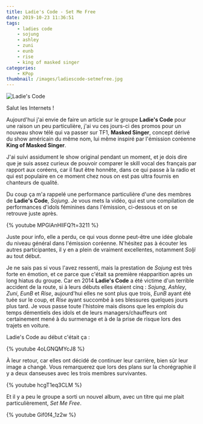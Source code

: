 ```yaml
---
title: Ladie's Code - Set Me Free
date: 2019-10-23 11:36:51
tags:
    - ladies code
    - sojung
    - ashley
    - zuni
    - eunb
    - rise
    - king of masked singer
categories:
    - KPop
thumbnail: /images/ladiescode-setmefree.jpg
---
```


![Ladie's Code](/images/ladiescode-setmefree.jpg)

Salut les Internets !

Aujourd'hui j'ai envie de faire un article sur le groupe **Ladie's Code** pour une raison un peu particulière, j'ai vu ces jours-ci des promos pour un nouveau show télé qui va passer sur TF1, **Masked Singer**, concept dérivé du show américain du même nom, lui même inspiré par l'émission coréenne **King of Masked Singer**.

J'ai suivi assidument le show original pendant un moment, et je dois dire que je suis assez curieux de pouvoir comparer le skill vocal des français par rapport aux coréens, car il faut être honnête, dans ce qui passe à la radio et qui est populaire en ce moment chez nous on est pas ultra fournis en chanteurs de qualité.

Du coup ça m'a rappelé une performance particulière d'une des membres de **Ladie's Code**, *Sojung*. Je vous mets la vidéo, qui est une compilation de performances d'idols féminines dans l'émission, ci-dessous et on se retrouve juste après.

{% youtube MPGlAnHllFQ?t=3211 %}

Juste pour info, elle a perdu, ce qui vous donne peut-être une idée globale du niveau général dans l'émission coréenne. N'hésitez pas à écouter les autres participantes, il y en a plein de vraiment excellentes, notamment *Solji* au tout début.

Je ne sais pas si vous l'avez ressenti, mais la prestation de *Sojung* est très forte en émotion, et ce parce que c'était sa première réapparition après un long hiatus du groupe. Car en 2014 **Ladie's Code** a été victime d'un terrible accident de la route, si à leurs débuts elles étaient cinq : *Sojung*, *Ashley*, *Zuni*, *EunB* et *Rise*, aujourd'hui elles ne sont plus que trois, *EunB* ayant été tuée sur le coup, et *Rise* ayant succombé à ses blessures quelques jours plus tard. Je vous passe toute l'histoire mais disons que les emplois du temps démentiels des idols et de leurs managers/chauffeurs ont certainement mené à du surmenage et à de la prise de risque lors des trajets en voiture.

Ladie's Code au début c'était ça :

{% youtube 4oLGNQMYcJ8 %}

À leur retour, car elles ont décidé de continuer leur carrière, bien sûr leur image a changé. Vous remarquerez que lors des plans sur la chorégraphie il y a deux danseuses avec les trois membres survivantes.

{% youtube hcgT1eq3CLM %}

Et il y a peu le groupe a sorti un nouvel album, avec un titre qui me plait particulièrement, *Set Me Free*.

{% youtube Gif0f4_1z2w %}
